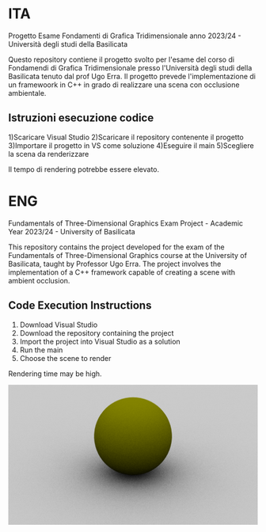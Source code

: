 # ITA
Progetto Esame Fondamenti di Grafica Tridimensionale anno 2023/24 - Università degli studi della Basilicata

Questo repository contiene il progetto svolto per l'esame del corso di Fondamendi di Grafica Tridimensionale presso l'Università degli studi della Basilicata tenuto dal prof Ugo Erra.
Il progetto prevede l'implementazione di un framewoork in C++ in grado di realizzare una scena con occlusione ambientale.

## Istruzioni esecuzione codice
1)Scaricare Visual Studio 
2)Scaricare il repository contenente il progetto
3)Importare il progetto in VS come soluzione
4)Eseguire il main
5)Scegliere la scena da renderizzare

Il tempo di rendering potrebbe essere elevato.

# ENG
Fundamentals of Three-Dimensional Graphics Exam Project - Academic Year 2023/24 - University of Basilicata

This repository contains the project developed for the exam of the Fundamentals of Three-Dimensional Graphics course at the University of Basilicata, taught by Professor Ugo Erra. 
The project involves the implementation of a C++ framework capable of creating a scene with ambient occlusion.

## Code Execution Instructions
1) Download Visual Studio 
2) Download the repository containing the project 
3) Import the project into Visual Studio as a solution 
4) Run the main  
5) Choose the scene to render

Rendering time may be high.


![Screen render finale](https://github.com/manuelecapece/GR_ambientOcclusion/blob/main/screenshot/sphereMultiJittered/num_samples-64.bmp)


